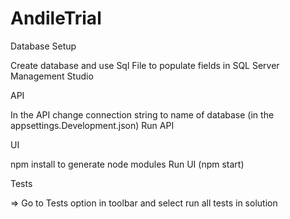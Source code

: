 # AndileTrial
Database Setup

Create database and use Sql File to  populate fields in SQL Server Management Studio


API

In the API change connection string to name of database (in the appsettings.Development.json)
Run API


UI

npm install to generate node modules
Run UI (npm start)

Tests

=> Go to Tests option in toolbar and select run all tests in solution
